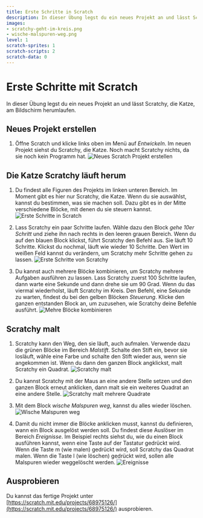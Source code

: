 ```yaml
---
title: Erste Schritte in Scratch
description: In dieser Übung legst du ein neues Projekt an und lässt Scratchy, die Katze, am Bildschirm herumlaufen.
images:
- scratchy-geht-im-kreis.png
- wische-malspuren-weg.png
level: 1
scratch-sprites: 1
scratch-scripts: 2
scratch-data: 0
---
```


# Erste Schritte mit Scratch

In dieser Übung legst du ein neues Projekt an und lässt Scratchy, die Katze, am Bildschirm herumlaufen.

## Neues Projekt erstellen

1. Öffne Scratch und klicke links oben im Menü auf *Entwickeln*. Im neuen Projekt siehst du Scratchy, die Katze. Noch macht Scratchy nichts, da sie noch kein Programm hat.
![Neues Scratch Projekt erstellen](scratch-projekt-erstellen.png)

## Die Katze Scratchy läuft herum

1. Du findest alle Figuren des Projekts im linken unteren Bereich. Im Moment gibt es hier nur Scratchy, die Katze. Wenn du sie auswählst, kannst du bestimmen, was sie machen soll. Dazu gibt es in der Mitte verschiedene Blöcke, mit denen du sie steuern kannst.
![Erste Schritte in Scratch](neues-scratch-projekt.png)

2. Lass Scratchy ein paar Schritte laufen. Wähle dazu den Block *gehe 10er Schritt* und ziehe ihn nach rechts in den leeren grauen Bereich. Wenn du auf den blauen Block klickst, führt Scratchy den Befehl aus. Sie läuft 10 Schritte. Klickst du nochmal, läuft wie wieder 10 Schritte. Den Wert im weißen Feld kannst du verändern, um Scratchy mehr Schritte gehen zu lassen.
![Erste Schritte von Scratchy](erste-schritte-scratchy.png)

3. Du kannst auch mehrere Blöcke kombinieren, um Scratchy mehrere Aufgaben ausführen zu lassen. Lass Scratchy zuerst 100 Schritte laufen, dann warte eine Sekunde und dann drehe sie um 90 Grad. Wenn du das viermal wiederholst, läuft Scratchy im Kreis. Den Befehl, eine Sekunde zu warten, findest du bei den gelben Blöcken *Steuerung*. 
Klicke den ganzen entstanden Block an, um zuzusehen, wie Scratchy deine Befehle ausführt.
![Mehre Blöcke kombinieren](scratchy-geht-im-kreis.png)

## Scratchy malt

1. Scratchy kann den Weg, den sie läuft, auch aufmalen. Verwende dazu die grünen Blöcke im Bereich *Malstift*. Schalte den Stift ein, bevor sie losläuft, wähle eine Farbe und schalte den Stift wieder aus, wenn sie angekommen ist. Wenn du dann den ganzen Block angklickst, malt Scratchy ein Quadrat.
![Scratchy malt](scratchy-malt.png)

2. Du kannst Scratchy mit der Maus an eine andere Stelle setzen und den ganzen Block erneut anklicken, dann malt sie ein weiteres Quadrat an eine andere Stelle.
![Scratchy malt mehrere Quadrate](mehrere-quadrate.png)

3. Mit dem Block *wische Malspuren weg*, kannst du alles wieder löschen.
![Wische Malspuren weg](wische-malspuren-weg.png)

4. Damit du nicht immer die Blöcke anklicken musst, kannst du definieren, wann ein Block ausgelöst werden soll. 
Du findest diese Auslöser im Bereich *Ereignisse*. Im Beispiel rechts siehst du, wie du einen Block ausführen kannst, wenn eine Taste auf der Tastatur gedrückt wird. Wenn die Taste m (wie malen) gedrückt wird, soll Scratchy das Quadrat malen. Wenn die Taste l (wie löschen) gedrückt wird, sollen alle Malspuren wieder weggelöscht werden.
![Ereignisse](ereignisse.png)

## Ausprobieren

Du kannst das fertige Projekt unter [https://scratch.mit.edu/projects/68975126/](https://scratch.mit.edu/projects/68975126/) ausprobieren.